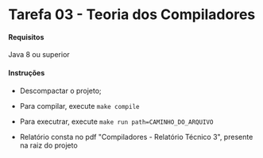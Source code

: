 # Tarefa 03 - Teoria dos Compiladores

#### Requisitos

Java 8 ou superior

#### Instruções

- Descompactar o projeto;

- Para compilar, execute `make compile`

- Para executrar, execute `make run path=CAMINHO_DO_ARQUIVO`

- Relatório consta no pdf "Compiladores - Relatório Técnico 3", presente na raiz do projeto